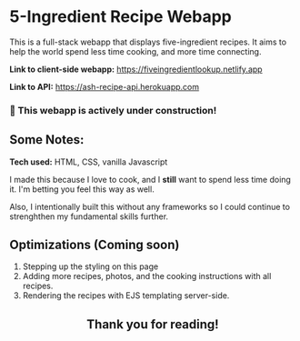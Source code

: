 # 5-Ingredient Recipe Webapp
This is a full-stack webapp that displays five-ingredient recipes. It aims to help the world spend less time cooking, and more time connecting. 

**Link to client-side webapp:** https://fiveingredientlookup.netlify.app

**Link to API:** https://ash-recipe-api.herokuapp.com

### :construction: This webapp is actively under construction! ###

## Some Notes:

**Tech used:**  HTML, CSS, vanilla Javascript

I made this because I love to cook, and I **still** want to spend less time doing it. I'm betting you feel this way as well. 

Also, I intentionally built this without any frameworks so I could continue to strenghthen my fundamental skills further.

## Optimizations (Coming soon)

1. Stepping up the styling on this page 
2. Adding more recipes, photos, and the cooking instructions with all recipes. 
3. Rendering the recipes with EJS templating server-side. 


<h2 align="center">Thank you for reading!</h2>
